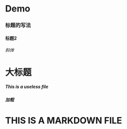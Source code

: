 # Demo
### 标题的写法
#### 标题2
*斜体*
# 大标题
##### This is a useless file
##### **加粗**
# THIS IS A MARKDOWN FILE
